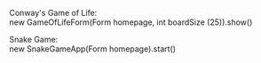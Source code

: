 Conway's Game of Life: \
new GameOfLifeForm(Form homepage, int boardSize (25)).show()

Snake Game: \
new SnakeGameApp(Form homepage).start()